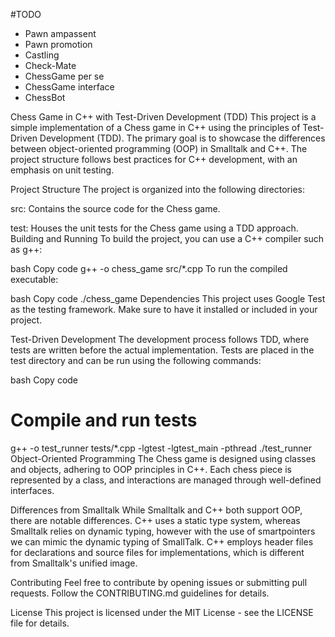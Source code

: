 #TODO
- Pawn ampassent
- Pawn promotion
- Castling
- Check-Mate
- ChessGame per se
- ChessGame interface
- ChessBot


Chess Game in C++ with Test-Driven Development (TDD)
This project is a simple implementation of a Chess game in C++ using the principles of Test-Driven Development (TDD). The primary goal is to showcase the differences between object-oriented programming (OOP) in Smalltalk and C++. The project structure follows best practices for C++ development, with an emphasis on unit testing.

Project Structure
The project is organized into the following directories:

src: Contains the source code for the Chess game.

test: Houses the unit tests for the Chess game using a TDD approach.
Building and Running
To build the project, you can use a C++ compiler such as g++:

bash
Copy code
g++ -o chess_game src/*.cpp
To run the compiled executable:

bash
Copy code
./chess_game
Dependencies
This project uses Google Test as the testing framework. Make sure to have it installed or included in your project.

Test-Driven Development
The development process follows TDD, where tests are written before the actual implementation. Tests are placed in the test directory and can be run using the following commands:

bash
Copy code
# Compile and run tests
g++ -o test_runner tests/*.cpp -lgtest -lgtest_main -pthread
./test_runner
Object-Oriented Programming
The Chess game is designed using classes and objects, adhering to OOP principles in C++. Each chess piece is represented by a class, and interactions are managed through well-defined interfaces.

Differences from Smalltalk
While Smalltalk and C++ both support OOP, there are notable differences. C++ uses a static type system, whereas Smalltalk relies on dynamic typing, however with the use of smartpointers we can mimic the dynamic typing of SmallTalk. C++ employs header files for declarations and source files for implementations, which is different from Smalltalk's unified image.

Contributing
Feel free to contribute by opening issues or submitting pull requests. Follow the CONTRIBUTING.md guidelines for details.

License
This project is licensed under the MIT License - see the LICENSE file for details.

